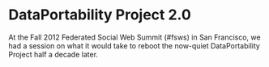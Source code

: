 DataPortability Project 2.0
====
At the Fall 2012 Federated Social Web Summit (#fsws) in San Francisco, we had a session on what it would take to reboot the now-quiet DataPortability Project half a decade later. 